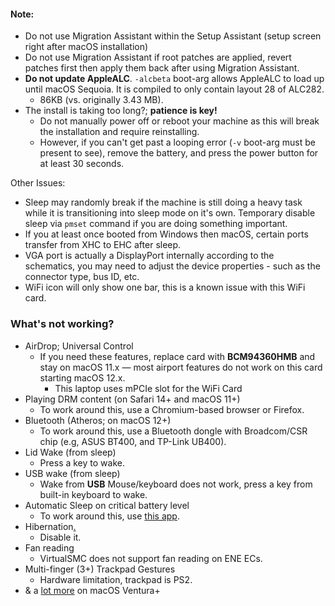 #### Note:
* Do not use Migration Assistant within the Setup Assistant (setup screen right after macOS installation)
 * Do not use Migration Assistant if root patches are applied, revert patches first then apply them back after using Migration Assistant.
* **Do not update AppleALC**. `-alcbeta` boot-arg allows AppleALC to load up until macOS Sequoia. It is compiled to only contain layout 28 of ALC282. 
	* 86KB (vs. originally 3.43 MB).
* The install is taking too long?; **patience is key!**
	* Do not manually power off or reboot your machine as this will break the installation and require reinstalling. 
	* However, if you can't get past a looping error (`-v` boot-arg must be present to see), remove the battery, and press the power button for at least 30 seconds.

Other Issues:
* Sleep may randomly break if the machine is still doing a heavy task while it is transitioning into sleep mode on it's own. Temporary disable sleep via `pmset` command if you are doing something important.
* If you at least once booted from Windows then macOS, certain ports transfer from XHC to EHC after sleep.
* VGA port is actually a DisplayPort internally according to the schematics, you may need to adjust the device properties - such as the connector type, bus ID, etc.  
* WiFi icon will only show one bar, this is a known issue with this WiFi card.

### What's not working?

- AirDrop; Universal Control
	- If you need these features, replace card with **BCM94360HMB** and stay on macOS 11.x — most airport features do not work on this card starting macOS 12.x.
		- This laptop uses mPCIe slot for the WiFi Card
- Playing DRM content (on Safari 14+ and macOS 11+)
	- To work around this, use a Chromium-based browser or Firefox.
- Bluetooth (Atheros; on macOS 12+)
	- To work around this, use a Bluetooth dongle with Broadcom/CSR chip (e.g, ASUS BT400, and TP-Link UB400).
- Lid Wake (from sleep)
	- Press a key to wake.
- USB wake (from sleep)
	- Wake from **USB** Mouse/keyboard does not work,  press a key from built-in keyboard to wake.
- Automatic Sleep on critical battery level
	- To work around this, use [this app](https://github.com/HsOjo/SleeperX).
- Hibernation[.](https://github.com/acidanthera/bugtracker/issues/386#issuecomment-503042790)
	- Disable it. 
- Fan reading
	- VirtualSMC does not support fan reading on ENE ECs.
 - Multi-finger (3+) Trackpad Gestures
	- Hardware limitation, trackpad is PS2.
 - & a [lot more](https://github.com/dortania/OpenCore-Legacy-Patcher/issues/1008) on macOS Ventura+

